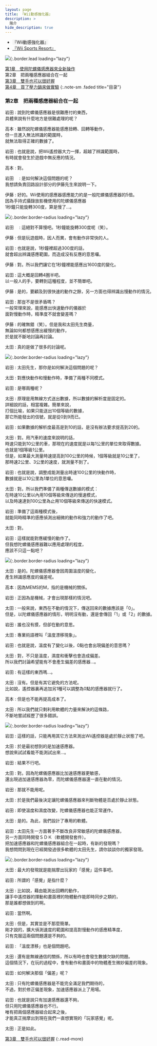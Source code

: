 ```yaml
---
layout: page
title: 『Wii動感強化器』
description: >
  简介
hide_description: true
---
```


<nav class="pagination heading clearfix" role="navigation">
  <ul>
    <li class="pagination-item">
      <a style="background-color:rgba(225,224,224,0.3);">
        『Wii動感強化器』
      </a>
    </li>
    <li class="pagination-item">
      <a href="../../vol2/1/">
        『Wii Sports Resort』
      </a>
    </li>
  </ul>
</nav>

![](/interviews/cht-hk/wii/wiisportsresort/vol1/img/wsr_interview_title_2.jpg){:.border.lead loading="lazy"}

[第1章　使用陀螺儀感應器來全新操作](1.md)<br>
第2章　把兩種感應器組合在一起<br>
[第3章　雙手也可以很好握](3.md)<br>
[第4章　買了壓力鍋來做實驗](4.md)
{:.note-sm .faded title="目录"}

### 第2章　把兩種感應器組合在一起

岩田
: 說到陀螺儀感應器是很難應付的東西，<br>具體來說有什麼地方是很難處理的呢？ 

高本
: 雖然說陀螺儀感應器能感應扭轉、回轉等動作，<br>但一旦進入無法辨識的範圍時，<br>就無法取得正確的數據了。 

岩田
: 也就是說，把Wii遙控器大力一揮，超越了辨識範圍時，<br>有時就會發生於遊戲中無反應的情況。 

高本
: 對。 

岩田　
: 是如何解決這個問題的呢？<br>我想請負責回路設計部分的伊藤先生來說明一下。 

伊藤
: 好的。Wii使用的感應器感應能力約是一般陀螺儀感應器的5倍。<br>因為手持式攝錄放影機使用的陀螺儀感應器<br>1秒鐘只能旋轉300度，算是慢了…。 

![](/interviews/cht-hk/wii/wiisportsresort/vol1/img/wsr_interview_6.jpg){:.border.border-radius loading="lazy"}

岩田　
: 這絕對不算慢吧。1秒鐘能旋轉300度呢（笑）。 

伊藤
: 但是玩遊戲時，因人而異，會有動作非常快的人。 

岩田
: 也就是說，1秒鐘裡超過300度的話，<br>就會超出辨識感應範圍，而造成沒有反應的意思囉。 

伊藤
: 對。所以我們讓它在1秒鐘裡能感應出1600度的變化。

岩田
: 這大概是回轉4圈半吧。<br>以一般人的手，要轉到這種程度，並不簡單吧。 

伊藤
: 是的，要顧及到很快速的動作之餘，另一方面也得辨識出慢動作的情況。 

岩田
: 那豈不是很矛盾嗎？<br>
一般常理來說，能感應出快速動作的儀器於<br>面對慢動作時，精準度不就會變差嗎？

伊藤
: 的確無錯（笑）。但是我和太田先生商量，<br>無論如何都想感應出緩慢的動作，<br>於是就不斷地討論再討論。 

太田
: 真的是做了很多的討論呢。 

![](/interviews/cht-hk/wii/wiisportsresort/vol1/img/wsr_interview_7.jpg){:.border.border-radius loading="lazy"}

岩田
: 太田先生，那你是如何解決這個問題的呢？

太田
: 對應快動作和慢動作時，準備了兩種不同模式。

岩田
: 是哪兩種呢？ 

太田
: 原理是用無線方式送出數據，所以數據的解析度是固定的。<br>詳細說的話，相當複雜。簡單來說，<br>打個比喻，如果只能送出10個等級的數據，<br>那它所能發出的信號，就是從0到9而已。 

岩田
: 如果數據的解析度最高是到10的話，是沒有辦法要求提高到20的。 

太田
: 對。用汽車的速度來說明的話，<br>時速只能到10公里的車，那現在的速度就是以每1公里的單位來取得數據。<br>也就是1個等級1公里。<br>但是，如果最大測量時速提高到100公里的時候，1個等級就是10公里了，<br>那時速2公里、3公里的速度，就測量不到了。 

岩田
: 也就是說，調整成能測量出時速100公里的快動作時，<br>數據就是以10公里為1單位的意思囉。 

太田
: 對。所以我們準備了兩種傳送數據的模式：<br>在時速10公里以內用10個等級來傳送的慢速模式，<br>以及時速達到100公里為止用10個等級來傳送的快速模式。

岩田
: 準備了這兩種模式後，<br>就能同時精準的感應偵測出細微的動作和強力的動作了吧。 

太田
: 對。

岩田
: 這樣就能對應緩慢的動作了。<br>但我想陀螺儀感應器難以應用處理的程度，<br>應該不只這一點吧？ 

![](/interviews/cht-hk/wii/wiisportsresort/vol1/img/wsr_interview_8.jpg){:.border.border-radius loading="lazy"}

太田
: 是的。陀螺儀感應器會因周圍溫度的變化，<br>產生辨識感應度的偏差呢。

高本
: 因為MEMS的M，指的是機械的關係。 

岩田
: 正因為是機械，才會出現那樣的情況吧。 

 

太田
: 一般來說，東西在不動的情況下，傳送回來的數據應該是「0」。<br>但是，以陀螺儀感應器的情形，明明沒有動，還是會傳回「1」或「2」的數據。 

岩田
: 誰也沒有摸，但卻在動的意思。

太田
: 專業術語裡叫「溫度漂移現象」。

岩田
: 也就是說，溫度有了變化以後，0點也會出現偏差的意思嗎？ 

太田
: 對，不只是溫度，濕度和衝擊也會造成偏差。<br>所以我們討論希望能有不會產生偏差的感應器…。 

岩田
: 有這樣的東西嗎…。 

太田
: 沒有。但是有其它避免的方法呢。<br>比如說，遙控器裏再追加另1種可以調整為0點的感應器就行了。 

高本
: 但是也不能再提高成本了。 

太田
: 所以我們就只剩利用軟體的力量來解決的這條路，<br>不斷地嘗試經歷了很多錯誤。

![](/interviews/cht-hk/wii/wiisportsresort/vol1/img/wsr_interview_9.jpg){:.border.border-radius loading="lazy"}

岩田
: 這樣的話，只能再用其它方法來測出Wii遙控器是處於靜止狀態了吧。

太田
: 於是最初想到的是加速感應器。<br>想說來試試看能不能測試出來…。 

岩田
: 結果不行吧。 

太田
: 對。因為陀螺儀感應器比加速感應器更敏感，<br>還出現過加速感應器為零，而陀螺儀感應器還一直在動的情況。 

岩田
: 那就不能用呢。

太田
: 於是我們最後決定讓陀螺儀感應器來判斷物體是否處於靜止狀態。

岩田
: 即使溫度和濕度改變，陀螺儀感應器也能正常運作。 

太田
: 是的。為此，我們設計了專用的軟體。

岩田
: 太田先生一方面著手不斷改良非常敏感的陀螺儀感應器，<br>另一方面同時開發ＳＤＫ（軟體開發套件）。<br>把加速感應器和陀螺儀感應器組合在一起時，有新的發現嗎？<br>我想問問到現在已經開發過很多軟體的太田先生，請你談談你的獨家發現。 


![](/interviews/cht-hk/wii/wiisportsresort/vol1/img/wsr_interview_10.jpg){:.border.border-radius loading="lazy"}

太田
: 最大的發現就是能揣摩出玩家的「感覺」這件事吧。

岩田
: 所謂的「感覺」是指什麼？ 

太田
: 比如說，藉由能測出回轉的動作，<br>讓手中遙控器的揮動和畫面裡的物體動作能即時同步之類的，<br>那是誰都想做到的啊。

岩田
: 當然啊。 

太田
: 但是，其實並是不那麼簡單。<br>剛才說的，擴大偵測速度的範圍和提高對慢動作的感應精準度，<br>只有克服這兩個問題還是不夠的。

岩田
: 「溫度漂移」也是個問題吧。 

太田
: 還有是無線通信的關係，所以有時也會發生數據欠缺的問題。<br>這個情況下，在玩的過程中，會有動作和畫面中的物體產生微妙偏差的現象。

岩田
: 如何解決那個「偏差」呢？ 

太田
: 只有陀螺儀感應器是不能完全滿足我們期待的，<br>不過，對於修正偏差現象，加速感應器派上了用場。 

岩田
: 也就是說只有加速感應器還不夠，<br>但只用陀螺儀感應器也不行。<br>唯有把兩個感應器組合起來之後，<br>才能真正揣摩出到現在我們一直想實現的「玩家感覺」呢。 

太田
: 正是如此。 

[第3章　雙手也可以很好握](3.md)
{:.read-more}
